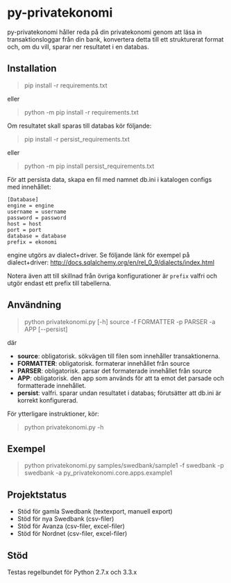 py-privatekonomi
================
py-privatekonomi håller reda på din privatekonomi genom att läsa in transaktionsloggar från din bank, konvertera detta till ett strukturerat format och, om du vill, sparar ner resultatet i en databas.

Installation
------------
> pip install -r requirements.txt

eller

> python -m pip install -r requirements.txt

Om resultatet skall sparas till databas kör följande:

> pip install -r persist_requirements.txt

eller

> python -m pip install persist_requirements.txt

För att persista data, skapa en fil med namnet db.ini i katalogen configs med innehållet:

```
[Database]
engine = engine
username = username
password = password
host = host
port = port
database = database
prefix = ekonomi
```

engine utgörs av dialect+driver.
Se följande länk för exempel på dialect+driver:
    http://docs.sqlalchemy.org/en/rel_0_9/dialects/index.html

Notera även att till skillnad från övriga konfigurationer är `prefix` valfri och utgör endast ett prefix till tabellerna.

Användning
----------
> python privatekonomi.py [-h] source -f FORMATTER -p PARSER -a APP [--persist]

där
* **source**: obligatorisk. sökvägen till filen som innehåller transaktionerna.
* **FORMATTER**: obligatorisk. formaterar innehållet från source
* **PARSER**: obligatorisk. parsar det formaterade innehållet från source
* **APP**: obligatorisk. den app som används för att ta emot det parsade och formatterade innehållet.
* **persist**: valfri. sparar undan resultatet i databas; förutsätter att db.ini är korrekt konfigurerad.

För ytterligare instruktioner, kör:

> python privatekonomi.py -h

Exempel
-------
> python privatekonomi.py samples/swedbank/sample1 -f swedbank -p swedbank -a py_privatekonomi.core.apps.example1

Projektstatus
-------------
* Stöd för gamla Swedbank (textexport, manuell export)
* Stöd för nya Swedbank (csv-filer)
* Stöd för Avanza (csv-filer, excel-filer)
* Stöd för Nordnet (csv-filer, excel-filer)

Stöd
----
Testas regelbundet för Python 2.7.x och 3.3.x
